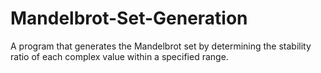 # Mandelbrot-Set-Generation
A program that generates the Mandelbrot set by determining the stability ratio of each complex value within a specified range.
